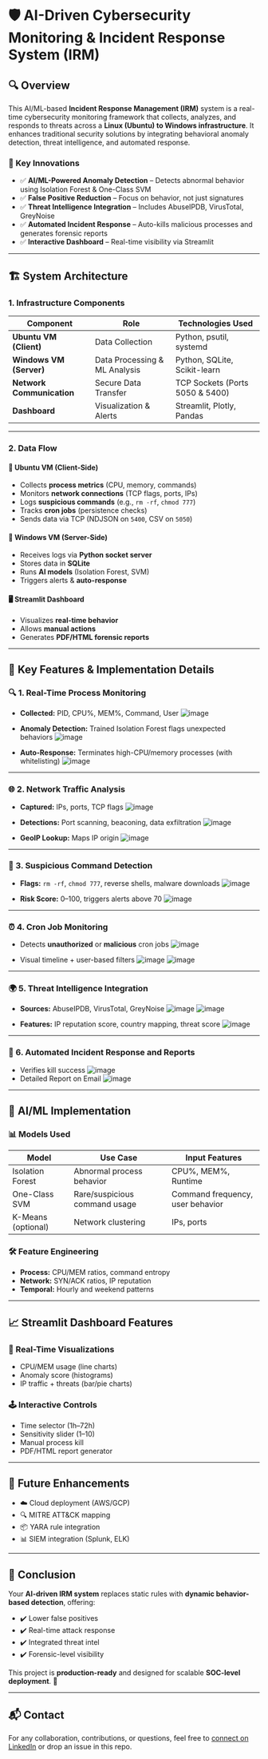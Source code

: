 # 🛡️ AI-Driven Cybersecurity Monitoring & Incident Response System (IRM)

## 🔍 Overview
This AI/ML-based **Incident Response Management (IRM)** system is a real-time cybersecurity monitoring framework that collects, analyzes, and responds to threats across a **Linux (Ubuntu) to Windows infrastructure**. It enhances traditional security solutions by integrating behavioral anomaly detection, threat intelligence, and automated response.

### 🚀 Key Innovations
- ✅ **AI/ML-Powered Anomaly Detection** – Detects abnormal behavior using Isolation Forest & One-Class SVM
- ✅ **False Positive Reduction** – Focus on behavior, not just signatures
- ✅ **Threat Intelligence Integration** – Includes AbuseIPDB, VirusTotal, GreyNoise
- ✅ **Automated Incident Response** – Auto-kills malicious processes and generates forensic reports
- ✅ **Interactive Dashboard** – Real-time visibility via Streamlit

---

## 🏗️ System Architecture

### 1. Infrastructure Components

| Component             | Role                          | Technologies Used                |
|----------------------|-------------------------------|----------------------------------|
| **Ubuntu VM (Client)**     | Data Collection               | Python, psutil, systemd           |
| **Windows VM (Server)**    | Data Processing & ML Analysis | Python, SQLite, Scikit-learn      |
| **Network Communication**  | Secure Data Transfer          | TCP Sockets (Ports 5050 & 5400)   |
| **Dashboard**              | Visualization & Alerts        | Streamlit, Plotly, Pandas         |

---

### 2. Data Flow

#### 🔹 Ubuntu VM (Client-Side)
- Collects **process metrics** (CPU, memory, commands)
- Monitors **network connections** (TCP flags, ports, IPs)
- Logs **suspicious commands** (e.g., `rm -rf`, `chmod 777`)
- Tracks **cron jobs** (persistence checks)
- Sends data via TCP (NDJSON on `5400`, CSV on `5050`)

#### 🔸 Windows VM (Server-Side)
- Receives logs via **Python socket server**
- Stores data in **SQLite**
- Runs **AI models** (Isolation Forest, SVM)
- Triggers alerts & **auto-response**

#### 🖥️ Streamlit Dashboard
- Visualizes **real-time behavior**
- Allows **manual actions**
- Generates **PDF/HTML forensic reports**

---

## 🧠 Key Features & Implementation Details

### 🔍 1. Real-Time Process Monitoring
- **Collected:** PID, CPU%, MEM%, Command, User
  ![image](https://github.com/user-attachments/assets/649f62e5-dc52-49c4-a5f0-0edd343990ce)

- **Anomaly Detection:** Trained Isolation Forest flags unexpected behaviors
  ![image](https://github.com/user-attachments/assets/66527689-5d28-4150-a73e-453642b9421c)

- **Auto-Response:** Terminates high-CPU/memory processes (with whitelisting)
  ![image](https://github.com/user-attachments/assets/01fe7c03-13fd-4a44-b3fd-b74830e6062a)

---

### 🌐 2. Network Traffic Analysis
- **Captured:** IPs, ports, TCP flags
  ![image](https://github.com/user-attachments/assets/b9874ae2-c61f-4fbe-8ce0-63b8be610dfc)

- **Detections:** Port scanning, beaconing, data exfiltration
  ![image](https://github.com/user-attachments/assets/3d7f1c71-6ec1-48d0-b5a2-97bdc1427381)

- **GeoIP Lookup:** Maps IP origin
  ![image](https://github.com/user-attachments/assets/dc81b42f-90ab-4ab0-a983-a24748ab908b)

---

### 🧾 3. Suspicious Command Detection
- **Flags:** `rm -rf`, `chmod 777`, reverse shells, malware downloads
  ![image](https://github.com/user-attachments/assets/f42ae479-f5f5-4a5c-821e-759a77c9798b)

- **Risk Score:** 0–100, triggers alerts above 70
  ![image](https://github.com/user-attachments/assets/6e9820b2-2aa7-4941-8be1-b10084a82039)

---

### ⏰ 4. Cron Job Monitoring
- Detects **unauthorized** or **malicious** cron jobs
  ![image](https://github.com/user-attachments/assets/9a7d86c4-23bf-4f45-98c7-95a660216b31)

- Visual timeline + user-based filters
  ![image](https://github.com/user-attachments/assets/356c00d4-e66b-4f49-8666-2f45b481f7f0)
  ![image](https://github.com/user-attachments/assets/7396e304-ae1d-4695-8d67-500d416e110c)



---

### 🌍 5. Threat Intelligence Integration
- **Sources:** AbuseIPDB, VirusTotal, GreyNoise
  ![image](https://github.com/user-attachments/assets/3dbc32e6-b386-45c7-a7b7-c98e3faf1279)
  ![image](https://github.com/user-attachments/assets/92168968-e29c-4bdf-8088-b21a38acdd11)


- **Features:** IP reputation score, country mapping, threat score
![image](https://github.com/user-attachments/assets/838704eb-f6c5-4f75-88c8-1678640ecf22)

---

### 🤖 6. Automated Incident Response and Reports
- Verifies kill success
![image](https://github.com/user-attachments/assets/bd201124-80a3-4f6c-9668-c018df337bec)
- Detailed Report on Email
![image](https://github.com/user-attachments/assets/e67c14db-eb00-482a-8362-7044c080a456)


---

## 🧬 AI/ML Implementation

### 📊 Models Used

| Model             | Use Case                      | Input Features                    |
|------------------|-------------------------------|------------------------------------|
| Isolation Forest | Abnormal process behavior     | CPU%, MEM%, Runtime                |
| One-Class SVM    | Rare/suspicious command usage | Command frequency, user behavior   |
| K-Means (optional) | Network clustering           | IPs, ports                         |

### 🛠️ Feature Engineering
- **Process:** CPU/MEM ratios, command entropy
- **Network:** SYN/ACK ratios, IP reputation
- **Temporal:** Hourly and weekend patterns

---

## 📈 Streamlit Dashboard Features

### 📡 Real-Time Visualizations
- CPU/MEM usage (line charts)
- Anomaly score (histograms)
- IP traffic + threats (bar/pie charts)

### 🕹️ Interactive Controls
- Time selector (1h–72h)
- Sensitivity slider (1–10)
- Manual process kill
- PDF/HTML report generator

---

## 🔮 Future Enhancements
- ☁️ Cloud deployment (AWS/GCP)
- 🔍 MITRE ATT&CK mapping
- 📦 YARA rule integration
- 📊 SIEM integration (Splunk, ELK)

---

## 🏁 Conclusion
Your **AI-driven IRM system** replaces static rules with **dynamic behavior-based detection**, offering:

- ✔️ Lower false positives
- ✔️ Real-time attack response
- ✔️ Integrated threat intel
- ✔️ Forensic-level visibility

This project is **production-ready** and designed for scalable **SOC-level deployment**. 🚀

---

## 📬 Contact
For any collaboration, contributions, or questions, feel free to [connect on LinkedIn](https://in.linkedin.com/in/manas-patil-68a5641a5) or drop an issue in this repo.

